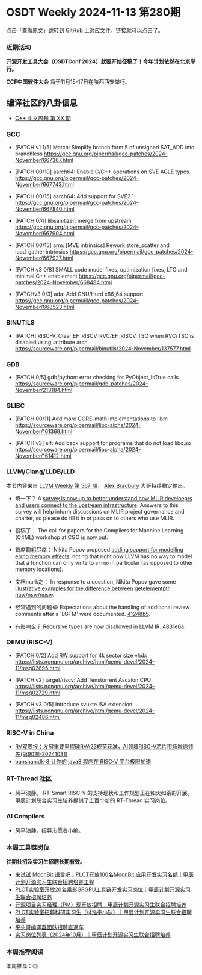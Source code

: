 # OSDT Weekly 2024-11-13 第280期

点击「查看原文」跳转到 GitHub 上对应文件，链接就可以点击了。

### 近期活动

**开源开发工具大会（OSDTConf 2024）就要开始征稿了！今年计划依然在北京举行。**

**CCF中国软件大会** 将于11月15-17日在陕西西安举行。

## 编译社区的八卦信息

- [C++ 中文周刊 第 XX 期]()

### GCC

- [PATCH v1 1/5] Match: Simplify branch form 5 of unsigned SAT_ADD into branchless
    https://gcc.gnu.org/pipermail/gcc-patches/2024-November/667367.html

- [PATCH 00/10] aarch64: Enable C/C++ operations on SVE ACLE types.
    https://gcc.gnu.org/pipermail/gcc-patches/2024-November/667743.html

- [PATCH 00/15] aarch64: Add support for SVE2.1
    https://gcc.gnu.org/pipermail/gcc-patches/2024-November/667840.html

- [PATCH 0/4] libsanitizer: merge from upstream
    https://gcc.gnu.org/pipermail/gcc-patches/2024-November/667904.html

- [PATCH 00/15] arm: [MVE intrinsics] Rework store_scatter and load_gather intrinsics
    https://gcc.gnu.org/pipermail/gcc-patches/2024-November/667927.html

- [PATCH v3 0/8] SMALL code model fixes, optimization fixes, LTO and minimal C++ enablement
    https://gcc.gnu.org/pipermail/gcc-patches/2024-November/668484.html

- [PATCHv3 0/3] ada: Add GNU/Hurd x86_64 support
    https://gcc.gnu.org/pipermail/gcc-patches/2024-November/668523.html

### BINUTILS

- [PATCH] RISC-V: Clear EF_RISCV_RVC/EF_RISCV_TSO when RVC/TSO is disabled using .attribute arch
    https://sourceware.org/pipermail/binutils/2024-November/137577.html

### GDB

- [PATCH 0/5] gdb/python: error checking for PyObject_IsTrue calls
    https://sourceware.org/pipermail/gdb-patches/2024-November/213184.html

### GLIBC

- [PATCH 00/11] Add more CORE-math implementations to libm
    https://sourceware.org/pipermail/libc-alpha/2024-November/161369.html

- [PATCH v3] elf: Add back support for programs that do not load libc.so
    https://sourceware.org/pipermail/libc-alpha/2024-November/161412.html

### LLVM/Clang/LLDB/LLD

本节内容来自 [LLVM Weekly 第 567 期](http://llvmweekly.org/issue/567)，
[Alex Bradbury](https://www.linkedin.com/in/alex-bradbury/) 大哥持续稳定输出。

* 填一下？ A [survey is now up to better understand how MLIR develoeprs and users connect to the upstream infrastructure](https://discourse.llvm.org/t/survey-mlir-project-charter-and-restructuring-survey/82996).  Answers to this survey will help inform discussions on MLIR project governance and charter, so please do fill it in or pass on to others who use MLIR.

* 投稿了： The call for papers for the Compilers for Machine Learning (C4ML) workshop at CGO [is now out](https://discourse.llvm.org/t/compilers-for-machine-learning-c4ml-2025-at-cgo/83059).

* 首席鞠躬尽瘁： Nikita Popov proposed [adding support for modelling errno memory effects](https://discourse.llvm.org/t/rfc-modelling-errno-memory-effects/82972), noting that right now LLVM has no way to model that a function can only write to `errno` in particular (as opposed to other memory locations).

* 文档mark之： In response to a question, Nikita Popov gave some [illustrative examples for the difference between getelementptr nuw/nsw/nusw](https://discourse.llvm.org/t/getelementptr-nusw-semantics-question/82957/2).

* 经常遇到的问题😂 Expectations about the handling of additional review comments after a 'LGTM' were documented.
  [41248b5](https://github.com/llvm/llvm-project/commit/41248b598b8b).

* 有影响么？ Recursive types are now disallowed in LLVM IR.
  [4831e0a](https://github.com/llvm/llvm-project/commit/4831e0aa88de).

### QEMU (RISC-V)

- [PATCH 0/2] Add RW support for 4k sector size vhdx
    https://lists.nongnu.org/archive/html/qemu-devel/2024-11/msg02695.html

- [PATCH v2] target/riscv: Add Tenstorrent Ascalon CPU
    https://lists.nongnu.org/archive/html/qemu-devel/2024-11/msg02729.html

- [PATCH v3 0/5] Introduce svukte ISA extension
    https://lists.nongnu.org/archive/html/qemu-devel/2024-11/msg02486.html

### RISC-V in China

- [RV双周报：发展重要里程碑RVA23规范获准，AI领域RISC-V芯片市场增速领先(第90期-20241031)](https://mp.weixin.qq.com/s/KP8LrnVwq6EB5SsCPSiPHA)
- [banshanjdk-8 让你的 java8 程序在 RISC-V 平台极限加速](https://mp.weixin.qq.com/s/5XLRaMoCiXhXQvnLR4pKNw)

### RT-Thread 社区

- 风平浪静。 RT-Smart RISC-V 的支持现状和工作规划正在如火如荼的开展。甲辰计划联合实习生培养提供了上百个新的 RT-Thread 实习岗位。

### AI Compilers

- 风平浪静。招募志愿者小编。

### 本周工具链岗位

**往期社招及实习生招聘长期有效。**

- [来试试 MoonBit 语言吧！PLCT开放100名MoonBit 应用开发实习名额｜甲辰计划开源实习生联合招聘培养工程](https://mp.weixin.qq.com/s/VUwXNvYzharpK6Aou4hssw)
- [PLCT实验室开放20名乘影GPGPU工具链开发实习岗位｜甲辰计划开源实习生联合招聘培养](https://mp.weixin.qq.com/s/DalDbZYiP2IFALvB2Wwb6w)
- [开源项目实习经理（PM）现开放招聘｜甲辰计划开源实习生联合招聘培养](https://mp.weixin.qq.com/s/9uIxvaMOVjsbcGjHbidvgg)
- [PLCT实验室招募科研实习生（林泓宇小队）｜甲辰计划开源实习生联合招聘培养](https://mp.weixin.qq.com/s/8XtWlfBF9RxUoUCHskQpPw)
- [平头哥编译器团队招聘直通车](https://mp.weixin.qq.com/s/fRFWolihmi05hTuBvI8u2g)
- [实习岗位列表（2024年10月）｜甲辰计划开源实习生联合招聘培养](https://mp.weixin.qq.com/s/UCcsvhw6Kxw3EQOd0JVlUg)

### 本周推荐阅读

本周推荐：《》
